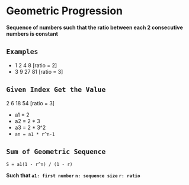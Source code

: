 # Geometric Progression
**Sequence of numbers such that the ratio between each 2 consecutive numbers is constant**

## `Examples`
- 1 2 4 8 [ratio = 2]
- 3 9 27 81 [ratio = 3]

## `Given Index Get the Value`
2 6 18 54 [ratio = 3]
- a1 = 2
- a2 = 2 * 3
- a3 = 2 * 3^2
- `an = a1 * r^n-1`

## `Sum of Geometric Sequence`
`S = a1(1 - r^n) / (1 - r)` 

**Such that `a1: first number` `n: sequence size` `r: ratio`**
